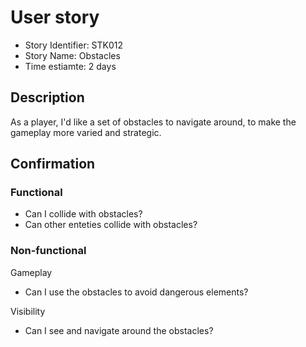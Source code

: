 # User story 

* Story Identifier: STK012
* Story Name: Obstacles
* Time estiamte: 2 days

## Description 

As a player, I'd like a set of obstacles to navigate around, to make the gameplay more varied and strategic. 

## Confirmation

### Functional

- Can I collide with obstacles?
- Can other enteties collide with obstacles?

### Non-functional

Gameplay
- Can I use the obstacles to avoid dangerous elements?

Visibility
- Can I see and navigate around the obstacles?

